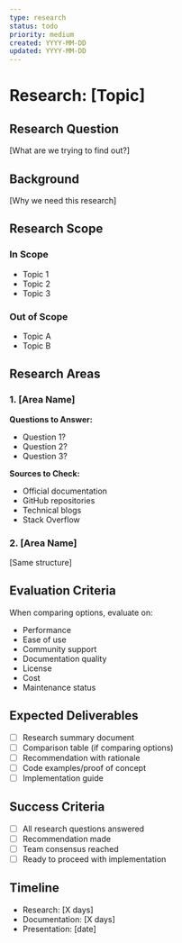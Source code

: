 ```yaml
---
type: research
status: todo
priority: medium
created: YYYY-MM-DD
updated: YYYY-MM-DD
---
```


# Research: [Topic]

## Research Question

[What are we trying to find out?]

## Background

[Why we need this research]

## Research Scope

### In Scope

- Topic 1
- Topic 2
- Topic 3

### Out of Scope

- Topic A
- Topic B

## Research Areas

### 1. [Area Name]

**Questions to Answer:**

- Question 1?
- Question 2?
- Question 3?

**Sources to Check:**

- Official documentation
- GitHub repositories
- Technical blogs
- Stack Overflow

### 2. [Area Name]

[Same structure]

## Evaluation Criteria

When comparing options, evaluate on:

- Performance
- Ease of use
- Community support
- Documentation quality
- License
- Cost
- Maintenance status

## Expected Deliverables

- [ ] Research summary document
- [ ] Comparison table (if comparing options)
- [ ] Recommendation with rationale
- [ ] Code examples/proof of concept
- [ ] Implementation guide

## Success Criteria

- [ ] All research questions answered
- [ ] Recommendation made
- [ ] Team consensus reached
- [ ] Ready to proceed with implementation

## Timeline

- Research: [X days]
- Documentation: [X days]
- Presentation: [date]
